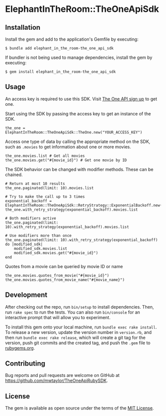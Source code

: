 # ElephantInTheRoom::TheOneApiSdk

## Installation

Install the gem and add to the application's Gemfile by executing:

    $ bundle add elephant_in_the_room-the_one_api_sdk

If bundler is not being used to manage dependencies, install the gem by executing:

    $ gem install elephant_in_the_room-the_one_api_sdk

## Usage

An access key is required to use this SDK. Visit [The One API sign up](https://the-one-api.dev/sign-up) to get one.

Start using the SDK by passing the access key to get an instance of the SDK.

    the_one = ElephantInTheRoom::TheOneApiSdk::TheOne.new("YOUR_ACCESS_KEY")

Access one type of data by calling the appropriate method on the SDK, such as `.movies` to get information about one or more movies.

    the_one.movies.list # Get all movies
    the_one.movies.get("#{movie_id}") # Get one movie by ID

The SDK behavior can be changed with modifier methods. These can be chained.

    # Return at most 10 results
    the_one.paginated(limit: 10).movies.list

    # Try to make the call up to 3 times
    exponential_backoff = ElephantInTheRoom::TheOneApiSdk::RetryStrategy::ExponentialBackoff.new(3)
    the_one.with_retry_strategy(exponential_backoff).movies.list
    
    # Both modifiers active
    the_one.paginated(limit: 10).with_retry_strategy(exponential_backoff).movies.list

    # Use modifiers more than once
    the_one.paginated(limit: 10).with_retry_strategy(exponential_backoff) do |modified_sdk|
        modified_sdk.movies.list
        modified_sdk.movies.get("#{movie_id}")
    end

Quotes from a movie can be queried by movie ID or name

    the_one.movies.quotes_from_movie("#{movie_id}")
    the_one.movies.quotes_from_movie_name("#{movie_name}")

## Development

After checking out the repo, run `bin/setup` to install dependencies. Then, run `rake spec` to run the tests. You can also run `bin/console` for an interactive prompt that will allow you to experiment.

To install this gem onto your local machine, run `bundle exec rake install`. To release a new version, update the version number in `version.rb`, and then run `bundle exec rake release`, which will create a git tag for the version, push git commits and the created tag, and push the `.gem` file to [rubygems.org](https://rubygems.org).

## Contributing

Bug reports and pull requests are welcome on GitHub at https://github.com/mwtaylor/TheOneApiRubySDK.

## License

The gem is available as open source under the terms of the [MIT License](https://opensource.org/licenses/MIT).
